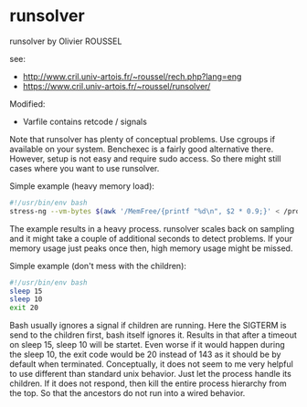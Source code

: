 # runsolver
runsolver by Olivier ROUSSEL


see: 
- http://www.cril.univ-artois.fr/~roussel/rech.php?lang=eng
- https://www.cril.univ-artois.fr/~roussel/runsolver/

Modified:
- Varfile contains retcode / signals


Note that runsolver has plenty of conceptual problems. Use cgroups if available on your system. Benchexec is a fairly 
good alternative there. However, setup is not easy and require sudo access. So there might still cases where you want
to use runsolver.  

Simple example (heavy memory load):
```bash 
#!/usr/bin/env bash
stress-ng --vm-bytes $(awk '/MemFree/{printf "%d\n", $2 * 0.9;}' < /proc/meminfo)k --vm-keep -m 1
```
The example results in a heavy process. runsolver scales back on sampling and it might take a couple
of additional seconds to detect problems. If your memory usage just peaks once then, high memory usage might be missed.


Simple example (don't mess with the children):
```bash 
#!/usr/bin/env bash
sleep 15
sleep 10
exit 20
```
Bash usually ignores a signal if children are running. Here the SIGTERM is send to the children first, bash itself
ignores it. Results in that after a timeout on sleep 15, sleep 10 will be startet. Even worse if it would happen during
the sleep 10, the exit code would be 20 instead of 143 as it should be by default when terminated. Conceptually, it does
not seem to  me very helpful to use different than standard unix behavior. Just let the process handle its children. 
If it does not respond, then kill the entire process hierarchy from the top. So that the ancestors do not run into
a wired behavior.